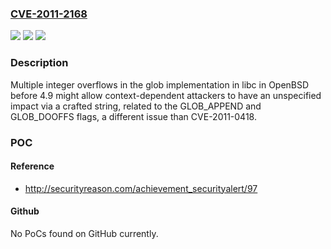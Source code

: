 ### [CVE-2011-2168](https://cve.mitre.org/cgi-bin/cvename.cgi?name=CVE-2011-2168)
![](https://img.shields.io/static/v1?label=Product&message=n%2Fa&color=blue)
![](https://img.shields.io/static/v1?label=Version&message=n%2Fa&color=blue)
![](https://img.shields.io/static/v1?label=Vulnerability&message=n%2Fa&color=brighgreen)

### Description

Multiple integer overflows in the glob implementation in libc in OpenBSD before 4.9 might allow context-dependent attackers to have an unspecified impact via a crafted string, related to the GLOB_APPEND and GLOB_DOOFFS flags, a different issue than CVE-2011-0418.

### POC

#### Reference
- http://securityreason.com/achievement_securityalert/97

#### Github
No PoCs found on GitHub currently.

